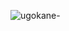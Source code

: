![ugokane-](https://github.com/CAT5NEKO/CAT5NEKO/assets/111590457/0bdbc6ad-23c6-46f1-be7b-570d301bd7d7)
